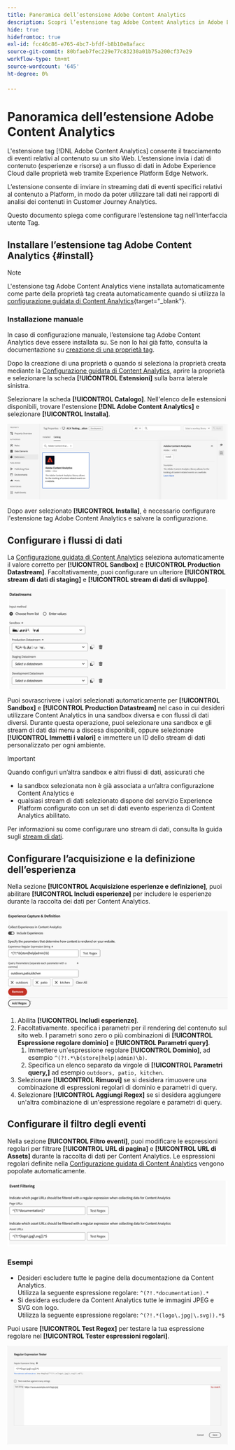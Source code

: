 ```yaml
---
title: Panoramica dell’estensione Adobe Content Analytics
description: Scopri l’estensione tag Adobe Content Analytics in Adobe Experience Platform.
hide: true
hidefromtoc: true
exl-id: fcc46c86-e765-4bc7-bfdf-b8b10e8afacc
source-git-commit: 80bfaeb7fec229e77c83230a01b75a200cf37e29
workflow-type: tm+mt
source-wordcount: '645'
ht-degree: 0%

---
```


# Panoramica dell’estensione Adobe Content Analytics

L&#39;estensione tag [!DNL Adobe Content Analytics] consente il tracciamento di eventi relativi al contenuto su un sito Web. L’estensione invia i dati di contenuto (esperienze e risorse) a un flusso di dati in Adobe Experience Cloud dalle proprietà web tramite Experience Platform Edge Network.

L’estensione consente di inviare in streaming dati di eventi specifici relativi al contenuto a Platform, in modo da poter utilizzare tali dati nei rapporti di analisi dei contenuti in Customer Journey Analytics.

Questo documento spiega come configurare l’estensione tag nell’interfaccia utente Tag.

## Installare l’estensione tag Adobe Content Analytics {#install}

>[!NOTE]
>
>L&#39;estensione tag Adobe Content Analytics viene installata automaticamente come parte della proprietà tag creata automaticamente quando si utilizza la [configurazione guidata di Content Analytics](https://experienceleague.adobe.com/en/docs/analytics-platform/using/content-analytics/configuration/guided){target="_blank"}.


### Installazione manuale

In caso di configurazione manuale, l’estensione tag Adobe Content Analytics deve essere installata su. Se non lo hai già fatto, consulta la documentazione su [creazione di una proprietà tag](https://experienceleague.adobe.com/en/docs/platform-learn/implement-in-websites/configure-tags/create-a-property).

Dopo la creazione di una proprietà o quando si seleziona la proprietà creata mediante la [Configurazione guidata di Content Analytics](https://experienceleague.adobe.com/en/docs/analytics-platform/using/content-analytics/configuration/guided), aprire la proprietà e selezionare la scheda **[!UICONTROL Estensioni]** sulla barra laterale sinistra.

Selezionare la scheda **[!UICONTROL Catalogo]**. Nell&#39;elenco delle estensioni disponibili, trovare l&#39;estensione **[!DNL Adobe Content Analytics]** e selezionare **[!UICONTROL Installa]**.

![Immagine che mostra l&#39;interfaccia utente dei tag con l&#39;estensione Web SDK selezionata](assets/aca-tag-install.png)

Dopo aver selezionato **[!UICONTROL Installa]**, è necessario configurare l&#39;estensione tag Adobe Content Analytics e salvare la configurazione.


<!--
## Configure schema

The [Content Analytics guided configuration wizard](https://experienceleague.adobe.com/en/docs/analytics-platform/using/content-analytics/configuration/guided) automatically populates the proper value for the **[!UICONTROL Tenant Schema Name]**. 

![Image that shows the Schema configuration of the Adobe Content Analytics tag extension in the Tags UI](assets/aca-tag-schema.png)

>[!WARNING]
>
>Do not modify the value for **[!UICONTROL Tenant Schema Name]**.

-->

## Configurare i flussi di dati

La [Configurazione guidata di Content Analytics](https://experienceleague.adobe.com/en/docs/analytics-platform/using/content-analytics/configuration/guided) seleziona automaticamente il valore corretto per **[!UICONTROL Sandbox]** e **[!UICONTROL Production Datastream]**. Facoltativamente, puoi configurare un ulteriore **[!UICONTROL stream di dati di staging]** e **[!UICONTROL stream di dati di sviluppo]**.

![Immagine che mostra la configurazione Datastreams dell&#39;estensione tag Adobe Content Analytics nell&#39;interfaccia utente Tag](assets/aca-tag-datastreams.png)

Puoi sovrascrivere i valori selezionati automaticamente per **[!UICONTROL Sandbox]** e **[!UICONTROL Production Datastream]** nel caso in cui desideri utilizzare Content Analytics in una sandbox diversa e con flussi di dati diversi. Durante questa operazione, puoi selezionare una sandbox e gli stream di dati dai menu a discesa disponibili, oppure selezionare **[!UICONTROL Immetti i valori]** e immettere un ID dello stream di dati personalizzato per ogni ambiente.

>[!IMPORTANT]
>
>Quando configuri un’altra sandbox e altri flussi di dati, assicurati che
>
>* la sandbox selezionata non è già associata a un’altra configurazione Content Analytics e
>* qualsiasi stream di dati selezionato dispone del servizio Experience Platform configurato con un set di dati evento esperienza di Content Analytics abilitato.

Per informazioni su come configurare uno stream di dati, consulta la guida sugli [stream di dati](../../../../datastreams/overview.md).

## Configurare l’acquisizione e la definizione dell’esperienza

Nella sezione **[!UICONTROL Acquisizione esperienze e definizione]**, puoi abilitare **[!UICONTROL Includi esperienze]** per includere le esperienze durante la raccolta dei dati per Content Analytics.

![Immagine che mostra la sezione Acquisizione esperienza e definizione nell&#39;estensione](assets/aca-tag-experiencecapture.png)

1. Abilita **[!UICONTROL Includi esperienze]**.
1. Facoltativamente. specifica i parametri per il rendering del contenuto sul sito web. I parametri sono zero o più combinazioni di **[!UICONTROL Espressione regolare dominio]** e **[!UICONTROL Parametri query]**.
   1. Immettere un&#39;espressione regolare **[!UICONTROL Dominio]**, ad esempio `^(?!.*\b(store|help|admin)\b)`.
   1. Specifica un elenco separato da virgole di **[!UICONTROL Parametri query,]** ad esempio `outdoors, patio, kitchen`.
1. Selezionare **[!UICONTROL Rimuovi]** se si desidera rimuovere una combinazione di espressioni regolari di dominio e parametri di query.
1. Selezionare **[!UICONTROL Aggiungi Regex]** se si desidera aggiungere un&#39;altra combinazione di un&#39;espressione regolare e parametri di query.

## Configurare il filtro degli eventi

Nella sezione **[!UICONTROL Filtro eventi]**, puoi modificare le espressioni regolari per filtrare **[!UICONTROL URL di pagina]** e **[!UICONTROL URL di Assets]** durante la raccolta di dati per Content Analytics. Le espressioni regolari definite nella [Configurazione guidata di Content Analytics](https://experienceleague.adobe.com/en/docs/analytics-platform/using/content-analytics/configuration/guided) vengono popolate automaticamente.

![Immagine che mostra le impostazioni di filtro degli eventi dell&#39;estensione tag Adobe Content Analytics nell&#39;interfaccia utente Tag](assets/aca-tag-eventfiltering.png)


### Esempi

* Desideri escludere tutte le pagine della documentazione da Content Analytics.<br/>Utilizza la seguente espressione regolare: `^(?!.*documentation).*`
* Si desidera escludere da Content Analytics tutte le immagini JPEG e SVG con logo.<br/>Utilizza la seguente espressione regolare: `^(?!.*(logo\.jpg|\.svg)).*$`

Puoi usare **[!UICONTROL Test Regex]** per testare la tua espressione regolare nel **[!UICONTROL Tester espressioni regolari]**.

![Immagine che mostra il tester delle espressioni regolari dell&#39;estensione tag Adobe Content Analytics nell&#39;interfaccia utente Tag](assets/aca-tag-regextester.png)

